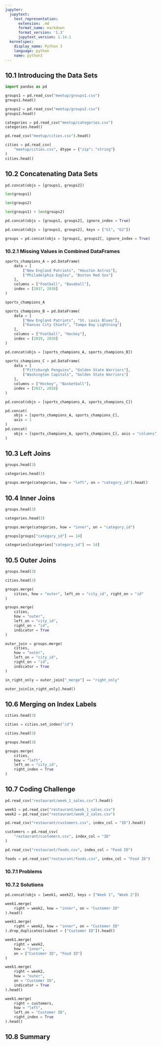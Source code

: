 ```yaml
---
jupyter:
  jupytext:
    text_representation:
      extension: .md
      format_name: markdown
      format_version: '1.3'
      jupytext_version: 1.14.1
  kernelspec:
    display_name: Python 3
    language: python
    name: python3
---
```


## 10.1 Introducing the Data Sets

```python
import pandas as pd
```

```python
groups1 = pd.read_csv("meetup/groups1.csv")
groups1.head()
```

```python
groups2 = pd.read_csv("meetup/groups2.csv")
groups2.head()
```

```python
categories = pd.read_csv("meetup/categories.csv")
categories.head()
```

```python
pd.read_csv("meetup/cities.csv").head()
```

```python
cities = pd.read_csv(
    "meetup/cities.csv", dtype = {"zip": "string"}
)
cities.head()
```

## 10.2 Concatenating Data Sets

```python
pd.concat(objs = [groups1, groups2])
```

```python
len(groups1)
```

```python
len(groups2)
```

```python
len(groups1) + len(groups2)
```

```python
pd.concat(objs = [groups1, groups2], ignore_index = True)
```

```python
pd.concat(objs = [groups1, groups2], keys = ["G1", "G2"])
```

```python
groups = pd.concat(objs = [groups1, groups2], ignore_index = True)
```

### 10.2.1 Missing Values in Combined DataFrames

```python
sports_champions_A = pd.DataFrame(
    data = [
        ["New England Patriots", "Houston Astros"],
        ["Philadelphia Eagles", "Boston Red Sox"]
    ],
    columns = ["Football", "Baseball"],
    index = [2017, 2018]
)

sports_champions_A
```

```python
sports_champions_B = pd.DataFrame(
    data = [
        ["New England Patriots", "St. Louis Blues"],
        ["Kansas City Chiefs", "Tampa Bay Lightning"]
    ],
    columns = ["Football", "Hockey"],
    index = [2019, 2020]
)
```

```python
pd.concat(objs = [sports_champions_A, sports_champions_B])
```

```python
sports_champions_C = pd.DataFrame(
    data = [
        ["Pittsburgh Penguins", "Golden State Warriors"],
        ["Washington Capitals", "Golden State Warriors"]
    ],
    columns = ["Hockey", "Basketball"],
    index = [2017, 2018]
)

```

```python
pd.concat(objs = [sports_champions_A, sports_champions_C])
```

```python
pd.concat(
    objs = [sports_champions_A, sports_champions_C], 
    axis = 1
)
pd.concat(
    objs = [sports_champions_A, sports_champions_C], axis = "columns"
)
```

## 10.3 Left Joins

```python
groups.head(3)
```

```python
categories.head(3)
```

```python
groups.merge(categories, how = "left", on = "category_id").head()
```

## 10.4 Inner Joins

```python
groups.head(3)
```

```python
categories.head(3)
```

```python
groups.merge(categories, how = "inner", on = "category_id")
```

```python
groups[groups["category_id"] == 14]
```

```python
categories[categories["category_id"] == 14]
```

## 10.5 Outer Joins

```python
groups.head(3)
```

```python
cities.head(3)
```

```python
groups.merge(
    cities, how = "outer", left_on = "city_id", right_on = "id"
)
```

```python
groups.merge(
    cities,
    how = "outer",
    left_on = "city_id",
    right_on = "id",
    indicator = True
)
```

```python
outer_join = groups.merge(
    cities,
    how = "outer",
    left_on = "city_id",
    right_on = "id",
    indicator = True
)

in_right_only = outer_join["_merge"] == "right_only"

outer_join[in_right_only].head()
```

## 10.6 Merging on Index Labels

```python
cities.head(3)
```

```python
cities = cities.set_index("id")
```

```python
cities.head(3)
```

```python
groups.head(3)
```

```python
groups.merge(
    cities,
    how = "left",
    left_on = "city_id",
    right_index = True
)
```

## 10.7 Coding Challenge

```python
pd.read_csv("restaurant/week_1_sales.csv").head()
```

```python
week1 = pd.read_csv("restaurant/week_1_sales.csv")
week2 = pd.read_csv("restaurant/week_2_sales.csv")
```

```python
pd.read_csv("restaurant/customers.csv", index_col = "ID").head()
```

```python
customers = pd.read_csv(
    "restaurant/customers.csv", index_col = "ID"
)
```

```python
pd.read_csv("restaurant/foods.csv", index_col = "Food ID")
```

```python
foods = pd.read_csv("restaurant/foods.csv", index_col = "Food ID")
```

### 10.7.1 Problems


### 10.7.2 Solutions

```python
pd.concat(objs = [week1, week2], keys = ["Week 1", "Week 2"])
```

```python
week1.merge(
    right = week2, how = "inner", on = "Customer ID"
).head()
```

```python
week1.merge(
    right = week2, how = "inner", on = "Customer ID"
).drop_duplicates(subset = ["Customer ID"]).head()
```

```python
week1.merge(
    right = week2,
    how = "inner",
    on = ["Customer ID", "Food ID"]
)
```

```python
week1.merge(
    right = week2,
    how = "outer",
    on = "Customer ID",
    indicator = True
).head()
```

```python
week1.merge(
    right = customers,
    how = "left",
    left_on = "Customer ID",
    right_index = True
).head()
```

## 10.8 Summary

```python

```
